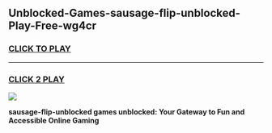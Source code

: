 
## Unblocked-Games-sausage-flip-unblocked-Play-Free-wg4cr
<h3>
<a href="https://premium76.site?title=sausage-flip-unblocked&ref=23A">CLICK TO PLAY</a></h3>
<hr>

<h3>
<a href="https://premium76.site?title=sausage-flip-unblocked&ref=23A">CLICK 2 PLAY</a>
  
</h3>

<a href="https://premium76.site?title=sausage-flip-unblocked&ref=23A"><img src="https://clearcache.store/games.png"></a>


**sausage-flip-unblocked games unblocked: Your Gateway to Fun and Accessible Online Gaming**
